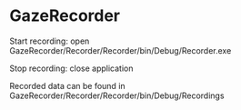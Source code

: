# GazeRecorder
Start recording: open GazeRecorder/Recorder/Recorder/bin/Debug/Recorder.exe

Stop recording: close application


Recorded data can be found in GazeRecorder/Recorder/Recorder/bin/Debug/Recordings
